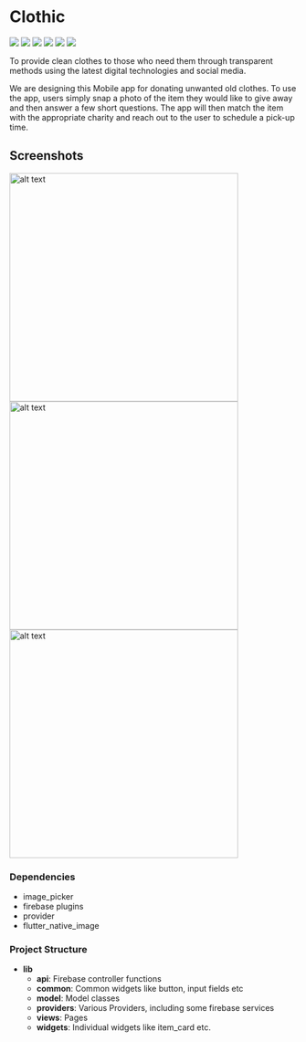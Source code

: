 # Clothic
<p float="left">
<img src="https://img.shields.io/github/issues/mechaadi/Clothic"/>
<img src="https://img.shields.io/github/stars/mechaadi/Clothic"/>
<img src="https://img.shields.io/github/forks/mechaadi/Clothic"/>
<img src="https://img.shields.io/badge/license-GNU-lightgrey"/>
<img src="https://img.shields.io/badge/pub-1.1.2-blueviolet.svg"/>
 <img src="https://img.shields.io/twitter/url?url=https%3A%2F%2Fgithub.com%2Fmechaadi%2FClothic%2F"/>


</p>
To provide clean clothes to those who need them through transparent methods using the latest digital technologies and social media.

We are designing this Mobile app for donating unwanted old clothes. To use the app, users simply snap a photo of the item they would like to give away and then answer a few short questions. The app will then match the item with the appropriate charity and reach out to the user to schedule a pick-up time.


## Screenshots
<p float="left">
<img src="https://cdn.discordapp.com/attachments/752645305865994331/752650489635667978/Screenshot_1599516238.png" alt="alt text" height="400px">
<img src="https://cdn.discordapp.com/attachments/752645305865994331/752650486636609586/Screenshot_1599516241.png" alt="alt text" height="400px">
<img src="https://cdn.discordapp.com/attachments/752645305865994331/752650494480089127/Screenshot_1599516243.png" alt="alt text" height="400px">
</p>

### Dependencies
 - image_picker
 - firebase plugins
 - provider
 - flutter_native_image

### Project Structure
  - **lib**
    - **api**: Firebase controller functions
    - **common**: Common widgets like button, input fields etc
    - **model**: Model classes
    - **providers**: Various Providers, including some firebase services
    - **views**: Pages
    - **widgets**: Individual widgets like item_card etc.
    
### 
